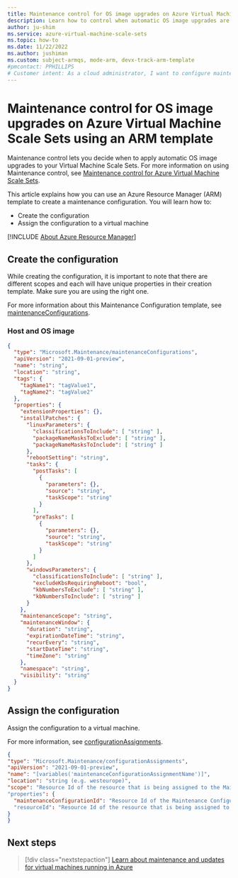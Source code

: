 ```yaml
---
title: Maintenance control for OS image upgrades on Azure Virtual Machine Scale Sets using an Azure Resource Manager template
description: Learn how to control when automatic OS image upgrades are rolled out to your Azure Virtual Machine Scale Sets using Maintenance control and an Azure Resource Manager (ARM) template.
author: ju-shim
ms.service: azure-virtual-machine-scale-sets
ms.topic: how-to
ms.date: 11/22/2022
ms.author: jushiman
ms.custom: subject-armqs, mode-arm, devx-track-arm-template
#pmcontact: PPHILLIPS
# Customer intent: As a cloud administrator, I want to configure maintenance controls for automatic OS image upgrades using an ARM template, so that I can manage the timing of these updates for my Azure Virtual Machine Scale Sets effectively.
---
```


# Maintenance control for OS image upgrades on Azure Virtual Machine Scale Sets using an ARM template

Maintenance control lets you decide when to apply automatic OS image upgrades to your Virtual Machine Scale Sets. For more information on using Maintenance control, see [Maintenance control for Azure Virtual Machine Scale Sets](virtual-machine-scale-sets-maintenance-control.md).

This article explains how you can use an Azure Resource Manager (ARM) template to create a maintenance configuration. You will learn how to:

- Create the configuration 
- Assign the configuration to a virtual machine

[!INCLUDE [About Azure Resource Manager](~/reusable-content/ce-skilling/azure/includes/resource-manager-quickstart-introduction.md)] 

## Create the configuration

While creating the configuration, it is important to note that there are different scopes and each will have unique properties in their creation template. Make sure you are using the right one.

For more information about this Maintenance Configuration template, see [maintenanceConfigurations](/azure/templates/microsoft.maintenance/maintenanceconfigurations?tabs=json#template-format).

### Host and OS image 

```json
{
  "type": "Microsoft.Maintenance/maintenanceConfigurations",
  "apiVersion": "2021-09-01-preview",
  "name": "string",
  "location": "string",
  "tags": {
    "tagName1": "tagValue1",
    "tagName2": "tagValue2"
  },
  "properties": {
    "extensionProperties": {},
    "installPatches": {
      "linuxParameters": {
        "classificationsToInclude": [ "string" ],
        "packageNameMasksToExclude": [ "string" ],
        "packageNameMasksToInclude": [ "string" ]
      },
      "rebootSetting": "string",
      "tasks": {
        "postTasks": [
          {
            "parameters": {},
            "source": "string",
            "taskScope": "string"
          }
        ],
        "preTasks": [
          {
            "parameters": {},
            "source": "string",
            "taskScope": "string"
          }
        ]
      },
      "windowsParameters": {
        "classificationsToInclude": [ "string" ],
        "excludeKbsRequiringReboot": "bool",
        "kbNumbersToExclude": [ "string" ],
        "kbNumbersToInclude": [ "string" ]
      }
    },
    "maintenanceScope": "string",
    "maintenanceWindow": {
      "duration": "string",
      "expirationDateTime": "string",
      "recurEvery": "string",
      "startDateTime": "string",
      "timeZone": "string"
    },
    "namespace": "string",
    "visibility": "string"
  }
}
```

## Assign the configuration

Assign the configuration to a virtual machine. 

For more information, see [configurationAssignments](/azure/templates/microsoft.maintenance/configurationassignments?tabs=json#property-values).

```json
{ 
"type": "Microsoft.Maintenance/configurationAssignments",
"apiVersion": "2021-09-01-preview",
"name": "[variables('maintenanceConfigurationAssignmentName')]",
"location": "string (e.g. westeurope)", 
"scope": "Resource Id of the resource that is being assigned to the Maintenance Configuration (e.g. VMSS Id)"
"properties": {
  "maintenanceConfigurationId": "Resource Id of the Maintenance Configuration"
  "resourceId": "Resource Id of the resource that is being assigned to the Maintenance Configuration (e.g. VMSS Id)"
}
}
```

## Next steps

> [!div class="nextstepaction"]
> [Learn about maintenance and updates for virtual machines running in Azure](maintenance-and-updates.md)
